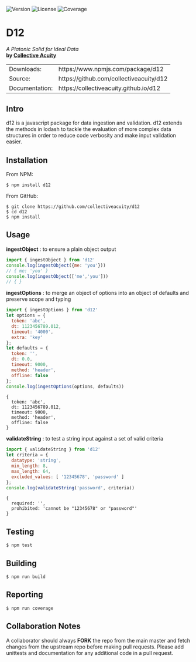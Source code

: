 ![Version](https://img.shields.io/npm/v/d12.svg)
![License](https://img.shields.io/npm/l/d12.svg)
![Coverage](https://img.shields.io/coveralls/github/collectiveacuity/d12.svg)

# D12
_A Platonic Solid for Ideal Data_  
**by [Collective Acuity](https://collectiveacuity.com)**

<table>
<tr><td>Downloads:</td><td>https://www.npmjs.com/package/d12</td></tr>
<tr><td>Source:</td><td>https://github.com/collectiveacuity/d12</td><tr>
<tr><td>Documentation:</td><td>https://collectiveacuity.github.io/d12</td><tr>
</table>

## Intro
d12 is a javascript package for data ingestion and validation. d12 extends the methods in lodash to tackle the evaluation of more complex data structures in order to reduce code verbosity and make input validation easier.

## Installation
From NPM:
```shell
$ npm install d12
```
From GitHub:
```shell
$ git clone https://github.com/collectiveacuity/d12
$ cd d12
$ npm install
```

## Usage
__ingestObject__ : to ensure a plain object output
```javascript
import { ingestObject } from 'd12'
console.log(ingestObject({me: 'you'}))
// { me: 'you' }
console.log(ingestObject(['me','you']))
// { }
```
__ingestOptions__ : to merge an object of options into an object of defaults and preserve scope and typing
```javascript
import { ingestOptions } from 'd12'
let options = {
  token: 'abc',
  dt: 1123456789.012,
  timeout: '4000',
  extra: 'key'
};
let defaults = {
  token: '',
  dt: 0.0,
  timeout: 9000,
  method: 'header',
  offline: false
};
console.log(ingestOptions(options, defaults))
```
```
{ 
  token: 'abc', 
  dt: 1123456789.012, 
  timeout: 9000, 
  method: 'header', 
  offline: false
}
```
__validateString__ : to test a string input against a set of valid criteria 
```javascript
import { validateString } from 'd12'
let criteria = {
  datatype: 'string',
  min_length: 8,
  max_length: 64,
  excluded_values: [ '12345678', 'password' ]
};
console.log(validateString('password', criteria))
```
```
{ 
  required: '',
  prohibited: 'cannot be "12345678" or "password"'
}
```


## Testing
```shell
$ npm test
```

## Building
```shell
$ npm run build
```

## Reporting
```shell
$ npm run coverage
```

## Collaboration Notes
A collaborator should always **FORK** the repo from the main master and fetch changes from the upstream repo before making pull requests. Please add unittests and documentation for any additional code in a pull request.


